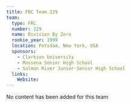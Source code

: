```yaml
---
title: FRC Team 229
team:
  type: FRC
  number: 229
  name: Division By Zero
  rookie_year: 1999
  location: Potsdam, New York, USA
  sponsors:
    - Clarkson University
    - Massena Senior High School
    - Salmon River Junior-Senior High School
  links:
    Website: 
---
```

No content has been added for this team